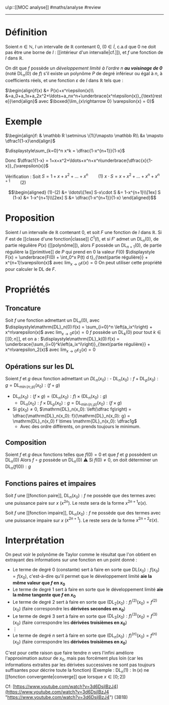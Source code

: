 u\p::[[MOC analyse]]
#maths/analyse #review 

---

# Définition
Soient $n\in\mathbb N$,
$I$ un intervalle de $\mathbb R$ contenant $0$, ($0\in\dot I$, c.a.d que $0$ ne doit pas être une borne de $I$ : [[intérieur d'un intervalle|cf.]]),
et $f$ une fonction de $I$ dans $\mathbb R$.

On dit que $f$ possède un _développement limité à l'ordre $n$ **au voisinage de $0$**_ (noté $\mathrm{DL}_n(0)$ de $f$) s'il existe un polynôme $P$ de degré inférieur ou égal à $n$, à coefficients réels, et une fonction $\varepsilon$ de $I$ dans $\mathbb R$ tels que :

$\begin{align}f(x) &= P(x)+x^n\epsilon(x)\\ &=a_0+a_1x+a_2x^2+\ldots+a_nx^n+\underbrace{x^n\epsilon(x)}_{\text{reste}}\end{align}$
avec $\boxed{\lim_{x\rightarrow 0} \varepsilon(x) = 0}$


# Exemple

$\begin{align}f: & \mathbb R \setminus \{1\}\mapsto \mathbb R\\ &x \mapsto \dfrac1{1-x}\end{align}$


$\displaystyle\sum_{k=0}^n x^k = \dfrac{1-x^{n+1}}{1-x}$

Donc $\dfrac1{1-x} = 1+x+x^2+\ldots+x^n+x^n\underbrace{\dfrac{x}{1-x}}_{\varepsilon(x)}$

Vérification :
Soit $S = 1+x+x^2+\ldots+x^n \hspace{2em}(1)$
$x\cdot S = x+x^2+\ldots+x^n+x^{n+1} \hspace{2em}(2)$

$$\begin{aligned}
(1)-(2) &= \ldots\\[1ex]
S-x\cdot S &= 1-x^{n+1}\\[1ex]
S (1-x) &= 1-x^{n+1}\\[2ex]
S &= \dfrac{1-x^{n+1}}{1-x}
\end{aligned}$$


# Proposition

Soient $I$ un intervalle de $\mathbb{R}$ contenant $0$, et soit $F$ une fonction de $I$ dans $\mathbb{R}$.
Si $F$ est de [[classe d'une fonction|classe]] $C^1(I)$, et si $F'$ admet un $\mathrm{DL}_n(0)$, de partie régulière $P(x)$ ([[polynôme]]), alors $F$ possède un $\mathrm{DL}_{n+1}(0)$, de partie régulière la [[primitive]] de $P$ qui prend en $0$ la valeur $F(0)$
$\displaystyle F(x) = \underbrace{F(0) + \int_0^x P(t) d t}_{\text{partie régulière}} + x^{n+1}\varepsilon(x)$ avec $\displaystyle\lim_{x\rightarrow0}\varepsilon(x) = 0$
On peut utiliser cette propriété pour calculer le $\mathrm{DL}$ de $F$.

# Propriétés

## Troncature
Soit $f$ une fonction admettant un $\mathrm{DL}_n(0)$, avec $\displaystyle\mathrm{DL}_n(0):f(x) = \sum_{i=0}^n \left(a_ix^i\right) + x^n\varepsilon(x)$ avec $\displaystyle\lim_{x\rightarrow0}\varepsilon(x) = 0$
$f$ possède un $\mathrm{DL}_k(0)$ pour tout $k\in[\![0; n]\!]$, et on a : $\displaystyle\mathrm{DL}_k(0):f(x) = \underbrace{\sum_{i=0}^k\left(a_ix^i\right)}_{\text{partie régulière}} + x^n\varepsilon_2(x)$ avec $\displaystyle\lim_{x\rightarrow0}\varepsilon_2(x) = 0$

## Opérations sur les DL
Soient $f$ et $g$ deux fonction admettant un $DL_n(x_0)$ :
     - $\mathrm{DL}_n(x_0): f + \mathrm{DL}_p(x_0): g = \mathrm{DL}_{\min (n; p)}(x_0): (f+g)$
 - $\mathrm{DL}_n(x_0): (f\times g) = (\mathrm{DL}_n(x_0): f) \times (\mathrm{DL}_n(x_0): g)$
     - $\mathrm{DL}_n(x_0): f \times \mathrm{DL}_p(x_0): g = \mathrm{DL}_{\min (n; p)}(x_0): (f\times g)$
 - Si $g(x_0)\neq0$, $\mathrm{DL}_n(x_0): \left(\dfrac fg\right) = \dfrac{\mathrm{DL}_n(x_0): f}{\mathrm{DL}_n(x_0): g} = \mathrm{DL}_n(x_0) f \times \mathrm{DL}_n(x_0): \dfrac1g$
     - Avec des ordre différents, on prends toujours le minimum.

## Composition
 Soient $f$ et $g$ deux fonctions telles que $f(0)=0$ et que $f$ et $g$ possèdent un $\mathrm{DL}_n(0)$
 Alors $f\circ g$ possède un $\mathrm{DL}_n(0)$
⚠️ Si $f(0)\neq 0$, on doit déterminer un $\mathrm{DL}_n(f(0)): g$

## Fonctions paires et impaires

Soit $f$ une [[fonction paire]], $\mathrm{DL}_n(x_0): f$ ne possède que des termes avec une puissance paire sur $x$ ($x^{2n}$). Le reste sera de la forme $x^{2n+1}\varepsilon(x)$.

Soit $f$ une [[fonction impaire]], $\mathrm{DL}_n(x_0): f$ ne possède que des termes avec une puissance impaire sur $x$ ($x^{2n+1}$). Le reste sera de la forme $x^{2n+2}\varepsilon(x)$.


# Interprétation
On peut voir le polynôme de Taylor comme le résultat que l'on obtient en extrayant des informations sur une fonction en un point donné :
 - Le terme de degré 0 (constante) sert à faire en sorte que $\mathrm{DL}(x_0): f(x_0) = f(x_0)$, c'est-à-dire qu'il permet que le développement limité **aie la même valeur que $f$ en $x_0$**
 - Le terme de degré $1$ sert à faire en sorte que le développement limité **aie la même tangente que $f$ en $x_0$**
 - Le terme de degré $2$ sert à faire en sorte que $\displaystyle\left(\mathrm{DL}_2(x_0):f\right)^{(2)}(x_0) = f^{(2)}(x_0)$ (faire correspondre les **dérivées secondes en $x_0$**)
 - Le terme de degré $3$ sert à faire en sorte que $\displaystyle\left(\mathrm{DL}_3(x_0):f\right)^{(3)}(x_0) = f^{(3)}(x_0)$ (faire correspondre les **dérivées troisièmes en $x_0$**)
 - $\vdots$
 - Le terme de degré $n$ sert à faire en sorte que $\displaystyle\left(\mathrm{DL}_n(x_0):f\right)^{(n)}(x_0) = f^{(n)}(x_0)$ (faire correspondre les **dérivées troisièmes en $x_0$**)
 
C'est pour cette raison que faire tendre $n$ vers l'infini améliore l'approximation autour de $x_0$, mais pas forcément plus loin (car les informations extraites par les dérivées successives ne sont pas toujours suffisantes pour décrire toute la fonction) (Exemple : $\mathrm{DL}_n(1):\ln(x)$ ne [[fonction convergente|converge]] que lorsque $x\in[0;2]$)

Cf: [https://www.youtube.com/watch?v=3d6DsjIBzJ4](https://www.youtube.com/watch?v=3d6DsjIBzJ4 "https://www.youtube.com/watch?v=3d6DsjIBzJ4") (3B1B)
